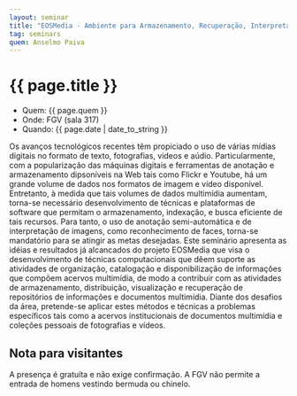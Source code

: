 ```yaml
---
layout: seminar
title: "EOSMedia - Ambiente para Armazenamento, Recuperação, Interpretação e Análise de Grandes Volumes de Dados Multimídia"
tag: seminars
quem: Anselmo Paiva 
---
```


# {{ page.title }}

- Quem: {{ page.quem }}
- Onde:  FGV (sala 317)
- Quando: {{ page.date | date_to_string }}

Os avanços tecnológicos recentes têm propiciado o uso de várias mídias
digitais no formato de texto, fotografias, videos e
aúdio. Particularmente, com a popularização das máquinas digitais e
ferramentas de anotação e armazenamento dipsoníveis na Web tais como
Flickr e Youtube, há um grande volume de dados nos formatos de imagem
e vídeo disponível. Entretanto, à medida que tais volumes de dados
multimídia aumentam, torna-se necessário desenvolvimento de técnicas e
plataformas de software que permitam o armazenamento, indexação, e
busca eficiente de tais recursos. Para tanto, o uso de anotação
semi-automática e de interpretação de imagens, como reconhecimento de
faces, torna-se mandatório para se atingir as metas desejadas. Este
seminário apresenta as idéias e resultados já alcancados do projeto
EOSMedia que visa o desenvolvimento de técnicas computacionais que
dêem suporte as atividades de organização, catalogação e
disponibilização de informações que compõem acervos multimídia, de
modo a contribuir com as atividades de armazenamento, distribuição,
visualização e recuperação de repositórios de informações e documentos
multimídia. Diante dos desafios da área, pretende-se aplicar estes
métodos e técnicas a problemas específicos tais como a acervos
institucionais de documentos multimídia e coleções pessoais de
fotografias e vídeos.


## Nota para visitantes

A presença é gratuíta e não exige confirmação. A FGV não permite a
entrada de homens vestindo bermuda ou chinelo.
